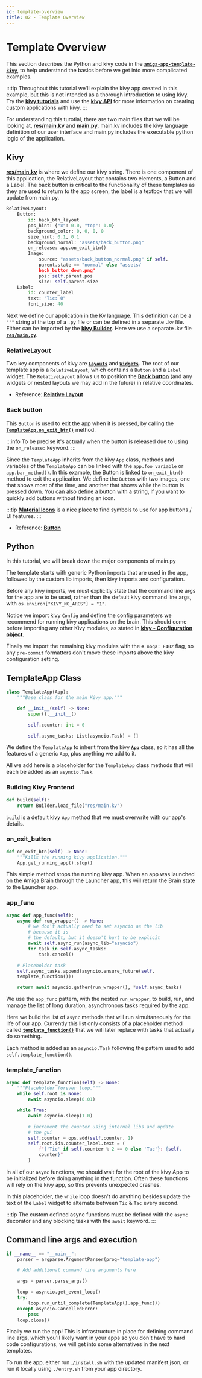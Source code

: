 ```yaml
---
id: template-overview
title: 02 - Template Overview
---
```

# Template Overview

This section describes the Python and kivy code in the
[**`amiga-app-template-kivy`**](https://github.com/farm-ng/amiga-app-template-kivy),
to help understand the basics before we get into more complicated examples.

:::tip
Throughout this tutorial we'll explain the kivy app created in
this example, but this is not intended as a thorough introduction
to using kivy. Try the [**kivy tutorials**](https://kivy.org/doc/stable/tutorials-index.html)
and use the [**kivy API**](https://kivy.org/doc/stable/api-index.html)
for more information on creating custom applications with kivy.
:::

For understanding this turotial, there are two main files that we will be looking at,
[**res/main.kv**](https://github.com/farm-ng/amiga-app-template-kivy/tree/main/src/res) and
[**main.py**](https://github.com/farm-ng/amiga-app-template-kivy/tree/main/src). main.kv includes
the kivy language definition of our user interface and main.py includes the executable python logic
of the application.

## Kivy

[**res/main.kv**](https://github.com/farm-ng/amiga-app-template-kivy/tree/main/src/res)
is where we define our kivy string. There is one component of this application,
the RelativeLayout that contains two elements, a Button and a Label. The back button
is critical to the functionality of these templates as they are used to return to the app
screen, the label is a textbox that we will update from main.py.

```Python
RelativeLayout:
    Button:
        id: back_btn_layout
        pos_hint: {"x": 0.0, "top": 1.0}
        background_color: 0, 0, 0, 0
        size_hint: 0.1, 0.1
        background_normal: "assets/back_button.png"
        on_release: app.on_exit_btn()
        Image:
            source: "assets/back_button_normal.png" if self.
            parent.state == "normal" else "assets/
            back_button_down.png"
            pos: self.parent.pos
            size: self.parent.size
    Label:
        id: counter_label
        text: "Tic: 0"
        font_size: 40
```

Next we define our application in the Kv language.
This definition can be a `"""` string at the top of a `.py` file
or can be defined in a separate `.kv` file.
Either can be imported by the
[**kivy Builder**](https://kivy.org/doc/stable/api-kivy.lang.builder.html).
Here we use a separate .kv file
[**`res/main.py`**](https://github.com/farm-ng/amiga-app-template/blob/main/src/res/main.kv).

### RelativeLayout

Two key components of kivy are
[**`Layouts`**](https://kivy.org/doc/stable/gettingstarted/layouts.html#) and
[**`Widgets`**](https://kivy.org/doc/stable/api-kivy.uix.html).
The root of our template app is a `RelativeLayout`, which
contains a `Button` and a `Label` widget.
The `RelativeLayout` allows us to position the
[**Back button**](#back-button) (and any widgets or nested
layouts we may add in the future) in relative coordinates.

- Reference: [**Relative Layout**](https://kivy.org/doc/stable/api-kivy.uix.relativelayout.html)

### Back button

This `Button` is used to exit the app when it is pressed, by
calling the [**`TemplateApp.on_exit_btn()`**](#on_exit_button)
method.

:::info
To be precise it's actually when the button is released due to
using the `on_release:` keyword.
:::

Since the `TemplateApp` inherits from the kivy `App` class,
methods and variables of the `TemplateApp` can be linked with the
`app.foo_variable` or `app.bar_method()`. In this example, the Button is
linked to `on_exit_btn()` method to exit the application.
We define the `Button` with two images, one that shows most of
the time, and another that shows while the button is pressed down.
You can also define a button with a string, if you want to
quickly add buttons without finding an icon.

:::tip
[**Material Icons**](https://github.com/google/material-design-icons)
is a nice place to find symbols to use for app buttons / UI
features.
:::

- Reference: [**Button**](https://kivy.org/doc/stable/api-kivy.uix.button.html)

## Python

In this tutorial, we will break down the major components of main.py

The template starts with generic Python imports that are used in
the app, followed by the custom lib imports, then kivy imports
and configuration.

Before any kivy imports, we must explicitly state that the
command line args for the app are to be used, rather than the
default kivy command line args, with
`os.environ["KIVY_NO_ARGS"] = "1"`.

Notice we import kivy `Config` and define the config parameters
we recommend for running kivy applications on the brain.
This should come before importing any other Kivy modules, as
stated in
[**kivy - Configuration object**](https://kivy.org/doc/stable/api-kivy.config.html).

Finally we import the remaining kivy modules with the
`# noqa: E402` flag, so any `pre-commit` formatters don't move
these imports above the kivy configuration setting.

## TemplateApp Class

```Python
class TemplateApp(App):
    """Base class for the main Kivy app."""

    def __init__(self) -> None:
        super().__init__()

        self.counter: int = 0

        self.async_tasks: List[asyncio.Task] = []
```

We define the `TemplateApp` to inherit from the kivy
[**`App`**](https://kivy.org/doc/stable/api-kivy.app.html) class,
so it has all the features of a generic `App`, plus anything we
add to it.

All we add here is a placeholder for the `TemplateApp` class
methods that will each be added as an `asyncio.Task`.

### Building Kivy Frontend

```Python
def build(self):
    return Builder.load_file("res/main.kv")
```

`build` is a default kivy `App` method that we must overwrite
with our app's details.

### on_exit_button

```Python
def on_exit_btn(self) -> None:
    """Kills the running kivy application."""
    App.get_running_app().stop()
```

This simple method stops the running kivy app.
When an app was launched on the Amiga Brain through the Launcher
app, this will return the Brain state to the Launcher app.

### app_func

```Python
async def app_func(self):
    async def run_wrapper() -> None:
        # we don't actually need to set asyncio as the lib
        # because it is
        # the default, but it doesn't hurt to be explicit
        await self.async_run(async_lib="asyncio")
        for task in self.async_tasks:
            task.cancel()

    # Placeholder task
    self.async_tasks.append(asyncio.ensure_future(self.
    template_function()))

    return await asyncio.gather(run_wrapper(), *self.async_tasks)
```

We use the `app_func` pattern, with the nested `run_wrapper`, to
build, run, and manage the list of long duration, asynchronous
tasks required by the app.

Here we build the list of `async` methods that will run
simultaneously for the life of our app.
Currently this list only consists of a placeholder method called
[**`template_function()`**](#template_function) that we will
later replace with tasks that actually do something.

Each method is added as an `asyncio.Task` following the pattern
used to add `self.template_function()`.

### template_function

```Python
async def template_function(self) -> None:
    """Placeholder forever loop."""
    while self.root is None:
        await asyncio.sleep(0.01)

    while True:
        await asyncio.sleep(1.0)

        # increment the counter using internal libs and update
        # the gui
        self.counter = ops.add(self.counter, 1)
        self.root.ids.counter_label.text = (
            f"{'Tic' if self.counter % 2 == 0 else 'Tac'}: {self.
            counter}"
        )
```

In all of our `async` functions, we should wait for the root of
the kivy App to be initialized before doing anything in the
function.
Often these functions will rely on the kivy app, so this prevents
unexpected crashes.

In this placeholder, the `while` loop doesn't do anything besides
update the text of the `Label` widget to alternate between
`Tic` & `Tac` every second.

:::tip
The custom defined async functions must be defined with the
`async` decorator and any blocking tasks with the `await` keyword.
:::

## Command line args and execution

```Python
if __name__ == "__main__":
    parser = argparse.ArgumentParser(prog="template-app")

    # Add additional command line arguments here

    args = parser.parse_args()

    loop = asyncio.get_event_loop()
    try:
        loop.run_until_complete(TemplateApp().app_func())
    except asyncio.CancelledError:
        pass
    loop.close()
```

Finally we run the app!
This is infrastructure in place for defining command line args,
which you'll likely want in your apps so you don't have to hard
code configurations, we will get into some alternatives in the
next templates.

To run the app, either run .```/install.sh``` with the updated manifest.json, or run it locally using
```./entry.sh``` from your app directory.
